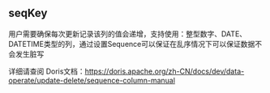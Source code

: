 ## seqKey

用户需要确保每次更新记录该列的值会递增，支持使用：整型数字、DATE、DATETIME类型的列，通过设置Sequence可以保证在乱序情况下可以保证数据不会发生脏写

详细请查阅 Doris文档：https://doris.apache.org/zh-CN/docs/dev/data-operate/update-delete/sequence-column-manual
